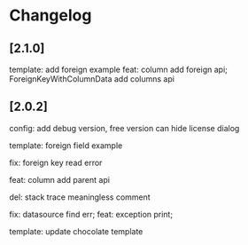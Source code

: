 # Changelog

## [2.1.0]
template: add foreign example 
feat: column add foreign api; ForeignKeyWithColumnData add columns api
## [2.0.2]
config: add debug version, free version can hide license dialog

template: foreign field example 

fix: foreign key read error 

feat: column add parent api 

del: stack trace meaningless comment 

fix: datasource find err; feat: exception print; 

template: update chocolate template 